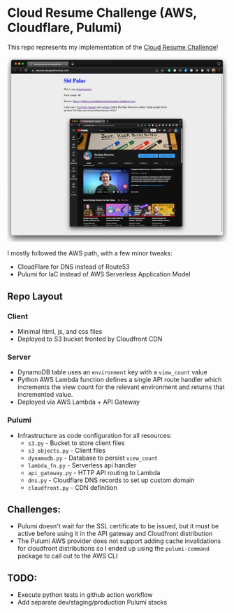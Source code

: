 # Cloud Resume Challenge (AWS, Cloudflare, Pulumi)

This repo represents my implementation of the [Cloud Resume Challenge](https://cloudresumechallenge.dev/docs/the-challenge/aws/)!

![screenshot.png](screenshot.png)

I mostly followed the AWS path, with a few minor tweaks:
- CloudFlare for DNS instead of Route53
- Pulumi for IaC instead of AWS Serverless Application Model

## Repo Layout

### Client

- Minimal html, js, and css files
- Deployed to S3 bucket fronted by Cloudfront CDN

### Server

- DynamoDB table uses an `environment` key with a `view_count` value
- Python AWS Lambda function defines a single API route handler which increments the view count for the relevant environment and returns that incremented value.
- Deployed via AWS Lambda + API Gateway

### Pulumi

- Infrastructure as code configuration for all resources:
  - `s3.py` - Bucket to store client files
  - `s3_objects.py` - Client files
  - `dynamodb.py` - Database to persist `view_count`
  - `lambda_fn.py` - Serverless api handler
  - `api_gateway.py` - HTTP API routing to Lambda
  - `dns.py` - Cloudflare DNS records to set up custom domain
  - `cloudfront.py` - CDN definition

## Challenges:
- Pulumi doesn't wait for the SSL certificate to be issued, but it must be active before using it in the API gateway and Cloudfront distribution
- The Pulumi AWS provider does not support adding cache invalidations for cloudfront distributions so I ended up using the `pulumi-command` package to call out to the AWS CLI

## TODO: 
- Execute python tests in github action workflow
- Add separate dev/staging/production Pulumi stacks
